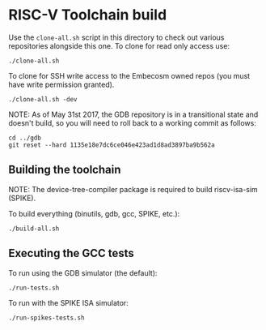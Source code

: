 RISC-V Toolchain build
======================

Use the `clone-all.sh` script in this directory to check out various
repositories alongside this one. To clone for read only access use:
```
./clone-all.sh
```
To clone for SSH write access to the Embecosm owned repos (you must have write
permission granted).
```
./clone-all.sh -dev
```

NOTE: As of May 31st 2017, the GDB repository is in a transitional state
and doesn't build, so you will need to roll back to a working commit as follows:
```
cd ../gdb
git reset --hard 1135e18e7dc6ce046e423ad1d8ad3897ba9b562a
```

Building the toolchain
----------------------

NOTE: The device-tree-compiler package is required to build riscv-isa-sim
(SPIKE).

To build everything (binutils, gdb, gcc, SPIKE, etc.):

```
./build-all.sh
```

Executing the GCC tests
-----------------------

To run using the GDB simulator (the default):

```
./run-tests.sh
```

To run with the SPIKE ISA simulator:
```
./run-spikes-tests.sh
```

